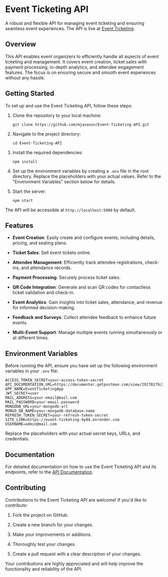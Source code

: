 # Event Ticketing API

A robust and flexible API for managing event ticketing and ensuring seamless event experiences. The API is live at [Event Ticketing](https://event-ticketing-4y04.onrender.com).

## Overview

This API enables event organizers to efficiently handle all aspects of event ticketing and management. It covers event creation, ticket sales with payment processing, in-depth analytics, and attendee engagement features. The focus is on ensuring secure and smooth event experiences without any hassle.

## Getting Started

To set up and use the Event Ticketing API, follow these steps:

1. Clone the repository to your local machine:

   ```shell
   git clone https://github.com/mjavason/Event-Ticketing-API.git
   ```

2. Navigate to the project directory:

   ```shell
   cd Event-Ticketing-API
   ```

3. Install the required dependencies:

   ```shell
   npm install
   ```

4. Set up the environment variables by creating a `.env` file in the root directory. Replace the placeholders with your actual values. Refer to the "Environment Variables" section below for details.

5. Start the server:

   ```shell
   npm start
   ```

The API will be accessible at `http://localhost:5000` by default.

## Features

- **Event Creation**: Easily create and configure events, including details, pricing, and seating plans.

- **Ticket Sales**: Sell event tickets online.

- **Attendee Management**: Efficiently track attendee registrations, check-ins, and attendance records.

- **Payment Processing**: Securely process ticket sales.

- **QR Code Integration**: Generate and scan QR codes for contactless ticket validation and check-in.

- **Event Analytics**: Gain insights into ticket sales, attendance, and revenue for informed decision-making.

- **Feedback and Surveys**: Collect attendee feedback to enhance future events.

- **Multi-Event Support**: Manage multiple events running simultaneously or at different times.

## Environment Variables

Before running the API, ensure you have set up the following environment variables in your `.env` file:

```env
ACCESS_TOKEN_SECRET=your-access-token-secret
API_DOCUMENTATION_URL=https://documenter.getpostman.com/view/29278179/2s9YJhxLPN
APP_NAME=EventTicketingApp
JWT_SECRET=user
MAIL_ADDRESS=your-email@mail.com
MAIL_PASSWORD=your-email-password
MONGODB_URL=your-mongodb-url
MONGO_DB_NAME=your-mongodb-database-name
REFRESH_TOKEN_SECRET=your-refresh-token-secret
SITE_LINK=https://event-ticketing-4y04.onrender.com
USERNAME=admin@mail.com
```

Replace the placeholders with your actual secret keys, URLs, and credentials.

## Documentation

For detailed documentation on how to use the Event Ticketing API and its endpoints, refer to the [API Documentation](https://documenter.getpostman.com/view/29278179/2s9YJhxLPN).

## Contributing

Contributions to the Event Ticketing API are welcome! If you'd like to contribute:

1. Fork the project on GitHub.

2. Create a new branch for your changes.

3. Make your improvements or additions.

4. Thoroughly test your changes.

5. Create a pull request with a clear description of your changes.

Your contributions are highly appreciated and will help improve the functionality and reliability of the API.
